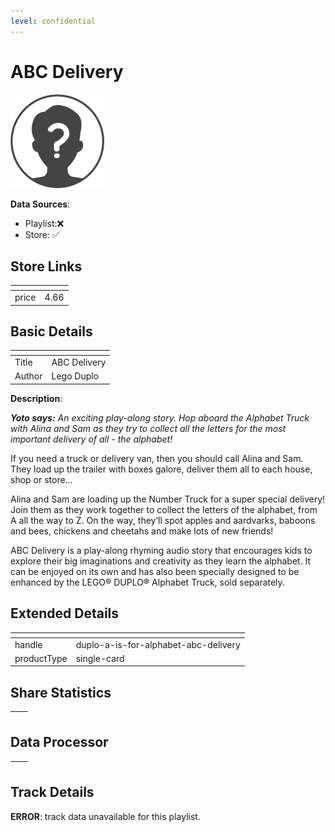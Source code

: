```yaml
---
level: confidential
---
```

# ABC Delivery

![card_error.png](../../img/cards/card_error.png)

**Data Sources**: 

- Playlist:❌
- Store: ✅


## Store Links

| <!-- --> | <!-- --> |
| - | - |
| price | 4.66 |


## Basic Details

| <!-- --> | <!-- --> |
| - | - |
| Title | ABC Delivery |
| Author | Lego Duplo |

**Description**:

_**Yoto says:** An exciting play-along story. Hop aboard the Alphabet Truck with Alina and Sam as they try to collect all the letters for the most important delivery of all - the alphabet!_

If you need a truck or delivery van, then you should call Alina and Sam. They load up the trailer with boxes galore, deliver them all to each house, shop or store…  
  
Alina and Sam are loading up the Number Truck for a super special delivery! Join them as they work together to collect the letters of the alphabet, from A all the way to Z. On the way, they’ll spot apples and aardvarks, baboons and bees, chickens and cheetahs and make lots of new friends!  
  
ABC Delivery is a play-along rhyming audio story that encourages kids to explore their big imaginations and creativity as they learn the alphabet. It can be enjoyed on its own and has also been specially designed to be enhanced by the LEGO® DUPLO® Alphabet Truck, sold separately.


## Extended Details

| <!-- --> | <!-- --> |
| - | - |
| handle | duplo-a-is-for-alphabet-abc-delivery |
| productType | single-card |


## Share Statistics

| <!-- --> | <!-- --> |
| - | - |


## Data Processor

| <!-- --> | <!-- --> |
| - | - |


## Track Details

**ERROR**: track data unavailable for this playlist.
